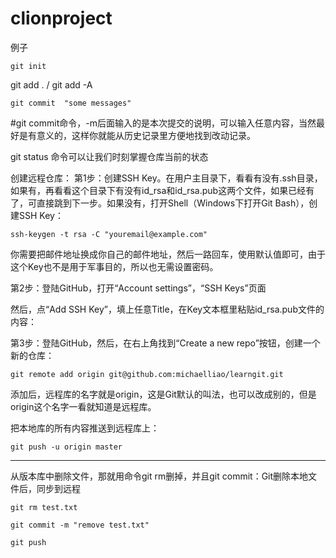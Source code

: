 # clionproject
例子

```
git init  
```
git add . / git add -A
```
git commit  "some messages"
```
#git commit命令，-m后面输入的是本次提交的说明，可以输入任意内容，当然最好是有意义的，这样你就能从历史记录里方便地找到改动记录。

git status 命令可以让我们时刻掌握仓库当前的状态

创建远程仓库：
第1步：创建SSH Key。在用户主目录下，看看有没有.ssh目录，如果有，再看看这个目录下有没有id_rsa和id_rsa.pub这两个文件，如果已经有了，可直接跳到下一步。如果没有，打开Shell（Windows下打开Git Bash），创建SSH Key：
```
ssh-keygen -t rsa -C "youremail@example.com"
```
你需要把邮件地址换成你自己的邮件地址，然后一路回车，使用默认值即可，由于这个Key也不是用于军事目的，所以也无需设置密码。

第2步：登陆GitHub，打开“Account settings”，“SSH Keys”页面

然后，点“Add SSH Key”，填上任意Title，在Key文本框里粘贴id_rsa.pub文件的内容：


第3步：登陆GitHub，然后，在右上角找到“Create a new repo”按钮，创建一个新的仓库：
```
git remote add origin git@github.com:michaelliao/learngit.git
```

添加后，远程库的名字就是origin，这是Git默认的叫法，也可以改成别的，但是origin这个名字一看就知道是远程库。

把本地库的所有内容推送到远程库上：
```
git push -u origin master
```
----------------------------------------------------------------------------
从版本库中删除文件，那就用命令git rm删掉，并且git commit：Git删除本地文件后，同步到远程
```
git rm test.txt
```
```
git commit -m "remove test.txt"
```
```
git push
```



